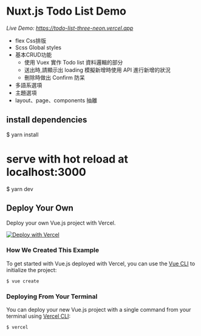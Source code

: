 # Nuxt.js Todo List Demo
_Live Demo: https://todo-list-three-neon.vercel.app_

* flex Css排版
* Scss Global styles
* 基本CRUD功能
  - 使用 Vuex 實作 Todo list 資料邏輯的部分
  - 送出時,請顯示出 loading 模擬新增時使用 API 進行新增的狀況
  - 刪除時做出 Confirm 防呆
* 多語系選項
* 主題選項
* layout、page、components 抽離

## install dependencies
$ yarn install

# serve with hot reload at localhost:3000
$ yarn dev


## Deploy Your Own

Deploy your own Vue.js project with Vercel.

[![Deploy with Vercel](https://vercel.com/button)](https://vercel.com/import/project?template=https://github.com/vercel/vercel/tree/main/examples/vue)

### How We Created This Example

To get started with Vue.js deployed with Vercel, you can use the [Vue CLI](https://cli.vuejs.org/guide/creating-a-project.html#vue-create) to initialize the project:

```shell
$ vue create
```

### Deploying From Your Terminal

You can deploy your new Vue.js project with a single command from your terminal using [Vercel CLI](https://vercel.com/download):

```shell
$ vercel
```
